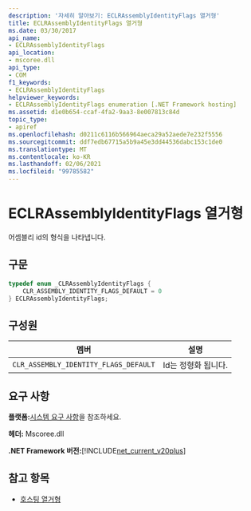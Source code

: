 ```yaml
---
description: '자세히 알아보기: ECLRAssemblyIdentityFlags 열거형'
title: ECLRAssemblyIdentityFlags 열거형
ms.date: 03/30/2017
api_name:
- ECLRAssemblyIdentityFlags
api_location:
- mscoree.dll
api_type:
- COM
f1_keywords:
- ECLRAssemblyIdentityFlags
helpviewer_keywords:
- ECLRAssemblyIdentityFlags enumeration [.NET Framework hosting]
ms.assetid: d1e0b654-ccaf-4fa2-9aa3-8e007813c84d
topic_type:
- apiref
ms.openlocfilehash: d0211c6116b566964aeca29a52aede7e232f5556
ms.sourcegitcommit: ddf7edb67715a5b9a45e3dd44536dabc153c1de0
ms.translationtype: MT
ms.contentlocale: ko-KR
ms.lasthandoff: 02/06/2021
ms.locfileid: "99785582"
---
```

# <a name="eclrassemblyidentityflags-enumeration"></a>ECLRAssemblyIdentityFlags 열거형

어셈블리 id의 형식을 나타냅니다.  
  
## <a name="syntax"></a>구문  
  
```cpp  
typedef enum _CLRAssemblyIdentityFlags {  
    CLR_ASSEMBLY_IDENTITY_FLAGS_DEFAULT = 0  
} ECLRAssemblyIdentityFlags;  
```  
  
## <a name="members"></a>구성원  
  
|멤버|설명|  
|------------|-----------------|  
|`CLR_ASSEMBLY_IDENTITY_FLAGS_DEFAULT`|Id는 정형화 됩니다.|  
  
## <a name="requirements"></a>요구 사항  

 **플랫폼:**[시스템 요구 사항](../../get-started/system-requirements.md)을 참조하세요.  
  
 **헤더:** Mscoree.dll  
  
 **.NET Framework 버전:**[!INCLUDE[net_current_v20plus](../../../../includes/net-current-v20plus-md.md)]  
  
## <a name="see-also"></a>참고 항목

- [호스팅 열거형](hosting-enumerations.md)
